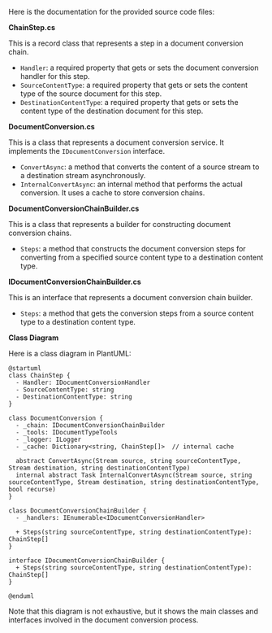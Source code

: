 Here is the documentation for the provided source code files:

**ChainStep.cs**

This is a record class that represents a step in a document conversion chain.

* `Handler`: a required property that gets or sets the document conversion handler for this step.
* `SourceContentType`: a required property that gets or sets the content type of the source document for this step.
* `DestinationContentType`: a required property that gets or sets the content type of the destination document for this step.

**DocumentConversion.cs**

This is a class that represents a document conversion service. It implements the `IDocumentConversion` interface.

* `ConvertAsync`: a method that converts the content of a source stream to a destination stream asynchronously.
* `InternalConvertAsync`: an internal method that performs the actual conversion. It uses a cache to store conversion chains.

**DocumentConversionChainBuilder.cs**

This is a class that represents a builder for constructing document conversion chains.

* `Steps`: a method that constructs the document conversion steps for converting from a specified source content type to a destination content type.

**IDocumentConversionChainBuilder.cs**

This is an interface that represents a document conversion chain builder.

* `Steps`: a method that gets the conversion steps from a source content type to a destination content type.

**Class Diagram**

Here is a class diagram in PlantUML:
```plantuml
@startuml
class ChainStep {
  - Handler: IDocumentConversionHandler
  - SourceContentType: string
  - DestinationContentType: string
}

class DocumentConversion {
  - _chain: IDocumentConversionChainBuilder
  - _tools: IDocumentTypeTools
  - _logger: ILogger
  - _cache: Dictionary<string, ChainStep[]>  // internal cache

  abstract ConvertAsync(Stream source, string sourceContentType, Stream destination, string destinationContentType)
  internal abstract Task InternalConvertAsync(Stream source, string sourceContentType, Stream destination, string destinationContentType, bool recurse)
}

class DocumentConversionChainBuilder {
  - _handlers: IEnumerable<IDocumentConversionHandler>

  + Steps(string sourceContentType, string destinationContentType): ChainStep[]
}

interface IDocumentConversionChainBuilder {
  + Steps(string sourceContentType, string destinationContentType): ChainStep[]
}

@enduml
```
Note that this diagram is not exhaustive, but it shows the main classes and interfaces involved in the document conversion process.